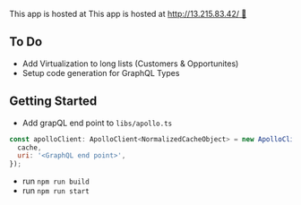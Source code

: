 This app is hosted at This app is hosted at [http://13.215.83.42/ 🚀](http://13.215.83.42/)  

## To Do

* Add Virtualization to long lists (Customers & Opportunites)
* Setup code generation for GraphQL Types

## Getting Started
* Add grapQL end point to `libs/apollo.ts`
```js
const apolloClient: ApolloClient<NormalizedCacheObject> = new ApolloClient({
  cache,
  uri: '<GraphQL end point>',
});
```
* run `npm run build`
* run `npm run start`
